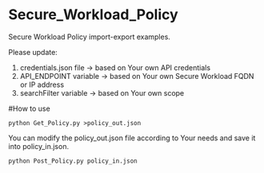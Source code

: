# Secure_Workload_Policy

Secure Workload Policy import-export examples. 


Please update:

1. credentials.json file  -> based on Your own API credentials
2. API_ENDPOINT variable  -> based on Your own Secure Workload FQDN or IP address
3. searchFilter variable  -> based on Your own scope 



#How to use

`python Get_Policy.py >policy_out.json`

You can modify the policy_out.json file according to Your needs and save it into policy_in.json.

`python Post_Policy.py policy_in.json`

